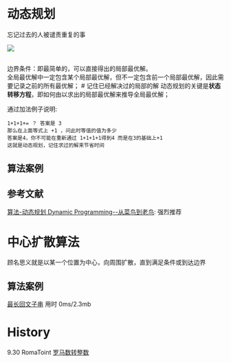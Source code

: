 # 动态规划
忘记过去的人被谴责重复的事

![](https://user-gold-cdn.xitu.io/2019/9/16/16d3923b83a0bb27?w=359&h=140&f=png&s=17620)

## 
边界条件：即最简单的，可以直接得出的局部最优解。  
全局最优解中一定包含某个局部最优解，但不一定包含前一个局部最优解，因此需要记录之前的所有最优解； # 记住已经解决过的局部的解 
动态规划的关键是**状态转移方程**，即如何由以求出的局部最优解来推导全局最优解；

通过加法例子说明:
```cassandraql
1+1+1+= ？ 答案是 3  
那么在上面等式上 +1 ，问此时等值的值为多少  
答案是4，你不可能在重新通过 1+1+1+1得到4 而是在3的基础上+1    
这就是动态规划，记住求过的解来节省时间  
```
## 算法案例


## 参考文献
[算法-动态规划 Dynamic Programming--从菜鸟到老鸟](https://blog.csdn.net/u013309870/article/details/75193592): 强烈推荐

# 中心扩散算法
顾名思义就是以某一个位置为中心，向周围扩散，直到满足条件或到达边界

## 算法案例
[最长回文子串](https://github.com/lucasIsfyf/go_baselearn/blob/master/learn/algorithm/中心扩散算法/LongestPalindrome.go)
用时 0ms/2.3mb



# History
9.30 RomaToint [罗马数转整数](https://github.com/lucasIsfyf/go_baselearn/blob/master/learn/algorithm/RomaToint.go)

